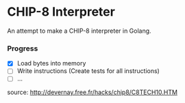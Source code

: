 # CHIP-8 Interpreter

An attempt to make a CHIP-8 interpreter in Golang.

### Progress
* [x] Load bytes into memory
* [ ] Write instructions (Create tests for all instructions)
* [ ] ...

source: http://devernay.free.fr/hacks/chip8/C8TECH10.HTM

